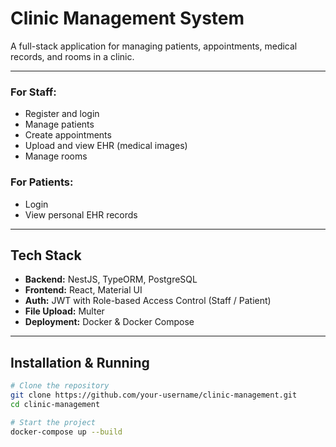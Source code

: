# Clinic Management System

A full-stack application for managing patients, appointments, medical records, and rooms in a clinic.

---

### For Staff:
- Register and login
- Manage patients
- Create appointments
- Upload and view EHR (medical images)
- Manage rooms

### For Patients:
- Login
- View personal EHR records

---

## Tech Stack

- **Backend:** NestJS, TypeORM, PostgreSQL
- **Frontend:** React, Material UI
- **Auth:** JWT with Role-based Access Control (Staff / Patient)
- **File Upload:** Multer
- **Deployment:** Docker & Docker Compose

---

## Installation & Running

```bash
# Clone the repository
git clone https://github.com/your-username/clinic-management.git
cd clinic-management

# Start the project
docker-compose up --build
